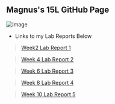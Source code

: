 ##  Magnus's 15L GitHub Page 
![image](https://animesher.com/orig/0/50/503/5036/animesher.com_gif-early-model-computer-old-computer-503662.gif)

* Links to my Lab Reports Below
> [Week2 Lab Report 1](https://kryptix3k.github.io/cse15l-lab-reports/lab-report-1-week2.html)

> [Week 4 Lab Report 2](https://kryptix3k.github.io/cse15l-lab-reports/lab-report-2-week4.html)

> [Week 6 Lab Report 3](https://kryptix3k.github.io/cse15l-lab-reports/lab-report-3-week-6.html)

> [Week 8 Lab Report 4](https://kryptix3k.github.io/cse15l-lab-reports/lab-report-4-week8.html)

> [Week 10 Lab Report 5](https://kryptix3k.github.io/cse15l-lab-reports/lab-report-5-week10.html)
